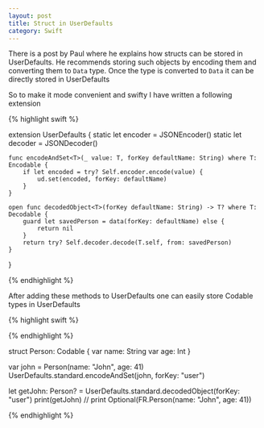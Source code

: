 ```yaml
---
layout: post
title: Struct in UserDefaults
category: Swift
---
```


There is a post by Paul where he explains how structs can be stored in UserDefaults.
He recommends storing such objects by encoding them and converting them to `Data` type.
Once the type is converted to `Data` it can be directly stored in UserDefaults

So to make it mode convenient and swifty I have written a following extension

{% highlight swift %}

extension UserDefaults {
    static let encoder = JSONEncoder()
    static let decoder = JSONDecoder()

    func encodeAndSet<T>(_ value: T, forKey defaultName: String) where T: Encodable {
        if let encoded = try? Self.encoder.encode(value) {
            ud.set(encoded, forKey: defaultName)
        }
    }

    open func decodedObject<T>(forKey defaultName: String) -> T? where T: Decodable {
        guard let savedPerson = data(forKey: defaultName) else {
            return nil
        }
        return try? Self.decoder.decode(T.self, from: savedPerson)
    }
}

{% endhighlight %}

After adding these methods to UserDefaults one can easily store Codable types in UserDefaults

{% highlight swift %}

{% endhighlight %}

struct Person: Codable {
    var name: String
    var age: Int
}

var john = Person(name: "John", age: 41)
UserDefaults.standard.encodeAndSet(john, forKey: "user")

let getJohn: Person? = UserDefaults.standard.decodedObject(forKey: "user")
print(getJohn) // print Optional(FR.Person(name: "John", age: 41))

{% endhighlight %}

